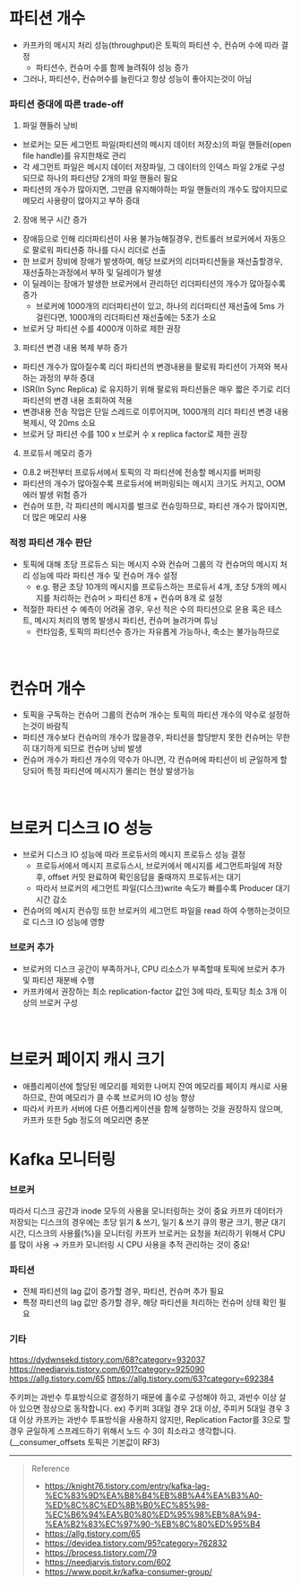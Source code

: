 # 파티션 개수
* 카프카의 메시지 처리 성능(throughput)은 토픽의 파티션 수, 컨슈머 수에 따라 결정
	* 파티션수, 컨슈머 수를 함께 늘려줘야 성능 증가
* 그러나, 파티션수, 컨슈머수를 늘린다고 항상 성능이 좋아지는것이 아님

### 파티션 증대에 따른 trade-off
1. 파일 핸들러 낭비
* 브로커는 모든 세그먼트 파일(파티션의 메시지 데이터 저장소)의 파일 핸들러(open file handle)를 유지한채로 관리 
* 각 세그먼트 파일은 메시지 데이터 저장파일, 그 데이터의 인덱스 파일 2개로 구성되므로 하나의 파티션당 2개의 파일 핸들러 필요
* 파티션의 개수가 많아지면, 그만큼 유지해야하는 파일 핸들러의 개수도 많아지므로 메모리 사용량이 많아지고 부하 증대

2. 장애 복구 시간 증가
* 장애등으로 인해 리더파티션이 사용 불가능해질경우, 컨트롤러 브로커에서 자동으로 팔로워 파티션중 하나를 다시 리더로 선출
* 한 브로커 장비에 장애가 발생하여, 해당 브로커의 리더파티션들을 재선출할경우, 재선출하는과정에서 부하 및 딜레이가 발생
* 이 딜레이는 장애가 발생한 브로커에서 관리하던 리더파티션의 개수가 많아질수록 증가
	* 브로커에 1000개의 리더파티션이 있고, 하나의 리더파티션 재선출에 5ms 가 걸린다면, 1000개의 리더파티션 재선출에는 5초가 소요
* 브로커 당 파티션 수를 4000개 이하로 제한 권장

3. 파티션 변경 내용 복제 부하 증가
* 파티션 개수가 많아질수록 리더 파티션의 변경내용을 팔로워 파티션이 가져와 복사하는 과정의 부하 증대
* ISR(In Sync Replica)  로 유지하기 위해 팔로워 파티션들은 매우 짧은 주기로 리더 파티션의 변경 내용 조회하여 적용
* 변경내용 전송 작업은 단일 스레드로 이루어지며, 1000개의 리더 파티션 변경 내용 복제시, 약 20ms 소요
* 브로커 당 파티션 수를 100 x 브로커 수 x replica factor로 제한 권장

4. 프로듀서 메모리 증가
* 0.8.2 버전부터 프로듀서에서 토픽의 각 파티션에 전송할 메시지를 버퍼링
* 파티션의 개수가 많아질수록 프로듀서에 버퍼링되는 메시지 크기도 커지고, OOM 에러 발생 위험 증가
* 컨슈머 또한, 각 파티션의 메시지를 벌크로 컨슈밍하므로, 파티션 개수가 많아지면, 더 많은 메모리 사용

### 적정 파티션 개수 판단
* 토픽에 대해 초당 프로듀스 되는 메시지 수와 컨슈머 그룹의 각 컨슈머의 메시지 처리 성능에 따라 파티션 개수 및 컨슈머 개수 설정
	* e.g. 평균 초당 10개의 메시지를 프로듀스하는 프로듀서 4개, 초당 5개의 메시지를 처리하는 컨슈머 > 파티션 8개 + 컨슈머 8개 로 설정
* 적절한 파티션 수 예측이 어려울 경우, 우선 적은 수의 파티션으로 운용 혹은 테스트, 메시지 처리의 병목 발생시 파티션, 컨슈머 늘려가며 튜닝
	* 런타임중, 토픽의 파티션수 증가는 자유롭게 가능하나, 축소는 불가능하므로

<br>

# 컨슈머 개수
* 토픽을 구독하는 컨슈머 그룹의 컨슈머 개수는 토픽의 파티션 개수의 약수로 설정하는것이 바람직
* 파티션 개수보다 컨슈머의 개수가 많을경우, 파티션을 할당받지 못한 컨슈머는 무한히 대기하게 되므로 컨슈머 낭비 발생
* 컨슈머 개수가 파티션 개수의 약수가 아니면, 각 컨슈머에 파티션이 비 균일하게 할당되어 특정 파티션에 메시지가 몰리는 현상 발생가능 

<br>

# 브로커 디스크 IO 성능
* 브로커 디스크 IO 성능에 따라 프로듀서의 메시지 프로듀스 성능 결정
	* 프로듀서에서 메시지 프로듀스시, 브로커에서 메시지를 세그먼트파일에 저장 후, offset 커밋 완료하여 확인응답을 줄때까지 프로듀서는 대기
	* 따라서 브로커의 세그먼트 파일(디스크)write 속도가 빠를수록 Producer 대기시간 감소
* 컨슈머의 메시지 컨슈밍 또한 브로커의 세그먼트 파일을 read 하여 수행하는것이므로 디스크 IO 성능에 영향 

### 브로커 추가
* 브로커의 디스크 공간이 부족하거나, CPU 리소스가 부족할때 토픽에 브로커 추가 및 파티션 재분배 수행
* 카프카에서 권장하는 최소 replication-factor 값인 3에 따라, 토픽당 최소 3개 이상의 브로커 구성

<br>

# 브로커 페이지 캐시 크기
* 애플리케이션에 할당된 메모리를 제외한 나머지 잔여 메모리를 페이지 캐시로 사용 하므로, 잔여 메모리가 클 수록 브로커의 IO 성능 향상
* 따라서 카프카 서버에 다른 어플리케이션을 함께 실행하는 것을 권장하지 않으며, 카프카 또한 5gb 정도의 메모리면 충분


# Kafka 모니터링
### 브로커 
따라서 디스크 공간과 inode 모두의 사용을 모니터링하는 것이 중요
카프카 데이터가 저장되는 디스크의 경우에는 초당 읽기 & 쓰기, 일기 & 쓰기 큐의 평균 크기, 평균 대기 시간, 디스크의 사용률(%)을 모니터링
카프카 브로커는 요청을 처리하기 위해서 CPU를 많이 사용 → 카프카 모니터링 시 CPU 사용을 추적 관리하는 것이 중요!

### 파티션
* 전체 파티션의 lag 값이 증가할 경우, 파티션, 컨슈머 추가 필요
* 특정 파티션의 lag 값만 증가할 경우, 해당 파티션을 처리하는 컨슈머 상태 확인 필요

### 기타
https://dydwnsekd.tistory.com/68?category=932037
https://needjarvis.tistory.com/601?category=925090
https://allg.tistory.com/65
https://allg.tistory.com/63?category=692384

주키퍼는 과반수 투표방식으로 결정하기 때문에 홀수로 구성해야 하고, 과반수 이상 살아 있으면 정상으로 동작합니다.
ex) 주키퍼 3대일 경우 2대 이상, 주피커 5대일 경우 3대 이상
카프카는 과반수 투표방식을 사용하지 않지만, Replication Factor를 3으로 할 경우 균일하게 스프레드하기 위해서 노드 수 3이 최소라고 생각합니다. 
(__consumer_offsets 토픽은 기본값이 RF3)

***
> Reference
> * https://knight76.tistory.com/entry/kafka-lag-%EC%83%9D%EA%B8%B4%EB%8B%A4%EA%B3%A0-%ED%8C%8C%ED%8B%B0%EC%85%98-%EC%B6%94%EA%B0%80%ED%95%98%EB%8A%94-%EA%B2%83%EC%97%90-%EB%8C%80%ED%95%B4
> * https://allg.tistory.com/65
> * https://devidea.tistory.com/95?category=762832
> * https://brocess.tistory.com/79
> * https://needjarvis.tistory.com/602
> * https://www.popit.kr/kafka-consumer-group/